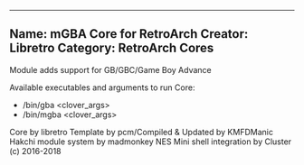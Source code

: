 -----------------------
Name: mGBA Core for RetroArch
Creator: Libretro
Category: RetroArch Cores
-----------------------

Module adds support for GB/GBC/Game Boy Advance

Available executables and arguments to run Core:
- /bin/gba <rom> <clover_args>
- /bin/mgba <rom> <clover_args>

Core by libretro
Template by pcm/Compiled & Updated by KMFDManic
Hakchi module system by madmonkey
NES Mini shell integration by Cluster
(c) 2016-2018
